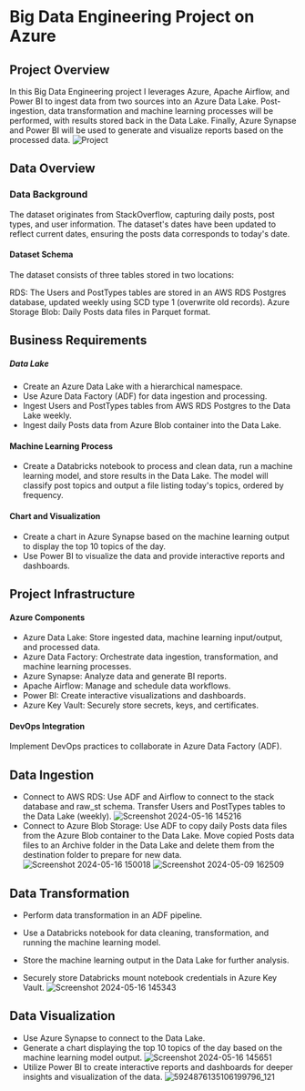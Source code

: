 # Big Data Engineering Project on Azure
## Project Overview

In this Big Data Engineering project I leverages Azure, Apache Airflow, and Power BI to ingest data from two sources into an Azure Data Lake. Post-ingestion, data transformation and machine learning processes will be performed, with results stored back in the Data Lake. Finally, Azure Synapse and Power BI will be used to generate and visualize reports based on the processed data.
![Project](https://github.com/Anqa-H/End-to-end-big-data-pipeline-for-StackOverflow-posts-to-classify-topics-/assets/80011409/47e6a869-379b-4201-aecb-2fa1baa7aba1)
## Data Overview
### Data Background
The dataset originates from StackOverflow, capturing daily posts, post types, and user information. 
The dataset's dates have been updated to reflect current dates, ensuring the posts data corresponds to today's date.

#### Dataset Schema
The dataset consists of three tables stored in two locations:

RDS: The Users and PostTypes tables are stored in an AWS RDS Postgres database, updated weekly using SCD type 1 (overwrite old records).
Azure Storage Blob: Daily Posts data files in Parquet format.

## Business Requirements
##### Data Lake 
- Create an Azure Data Lake with a hierarchical namespace.
- Use Azure Data Factory (ADF) for data ingestion and processing.
- Ingest Users and PostTypes tables from AWS RDS Postgres to the Data Lake weekly.
- Ingest daily Posts data from Azure Blob container into the Data Lake.
#### Machine Learning Process 
- Create a Databricks notebook to process and clean data, run a machine learning model, and store results in the Data Lake.
The model will classify post topics and output a file listing today's topics, ordered by frequency.
####  Chart and Visualization 
- Create a chart in Azure Synapse based on the machine learning output to display the top 10 topics of the day.
- Use Power BI to visualize the data and provide interactive reports and dashboards.
## Project Infrastructure
#### Azure Components
- Azure Data Lake: Store ingested data, machine learning input/output, and processed data.
- Azure Data Factory: Orchestrate data ingestion, transformation, and machine learning processes.
- Azure Synapse: Analyze data and generate BI reports.
- Apache Airflow: Manage and schedule data workflows.
- Power BI: Create interactive visualizations and dashboards.
- Azure Key Vault: Securely store secrets, keys, and certificates.
#### DevOps Integration
Implement DevOps practices to collaborate in Azure Data Factory (ADF).
## Data Ingestion

- Connect to AWS RDS:
Use ADF and Airflow to connect to the stack database and raw_st schema.
Transfer Users and PostTypes tables to the Data Lake (weekly).
![Screenshot 2024-05-16 145216](https://github.com/Anqa-H/End-to-end-big-data-pipeline-for-StackOverflow-posts-to-classify-topics-/assets/80011409/fb9a3971-b573-4e26-8353-c3755a8bacfe)
- Connect to Azure Blob Storage:
Use ADF to copy daily Posts data files from the Azure Blob container to the Data Lake.
Move copied Posts data files to an Archive folder in the Data Lake and delete them from the destination folder to prepare for new data.
![Screenshot 2024-05-16 150018](https://github.com/Anqa-H/End-to-end-big-data-pipeline-for-StackOverflow-posts-to-classify-topics-/assets/80011409/d691499a-1c6c-41b9-ba3a-181f78688e96)
![Screenshot 2024-05-09 162509](https://github.com/Anqa-H/End-to-end-big-data-pipeline-for-StackOverflow-posts-to-classify-topics-/assets/80011409/b474d1a5-8485-4bea-882e-3a53b4a272b6)

## Data Transformation

- Perform data transformation in an ADF pipeline.
- Use a Databricks notebook for data cleaning, transformation, and running the machine learning model.

- Store the machine learning output in the Data Lake for further analysis.

- Securely store Databricks mount notebook credentials in Azure Key Vault.
![Screenshot 2024-05-16 145343](https://github.com/Anqa-H/End-to-end-big-data-pipeline-for-StackOverflow-posts-to-classify-topics-/assets/80011409/fc4b63af-a0f3-473c-9f85-723adf924acd)
##  Data Visualization

- Use Azure Synapse to connect to the Data Lake.
- Generate a chart displaying the top 10 topics of the day based on the machine learning model output.
![Screenshot 2024-05-16 145651](https://github.com/Anqa-H/End-to-end-big-data-pipeline-for-StackOverflow-posts-to-classify-topics-/assets/80011409/f503df2d-7dc6-43bc-85fb-ec01be9f2bde)
- Utilize Power BI to create interactive reports and dashboards for deeper insights and visualization of the data.
![5924876135106199796_121](https://github.com/Anqa-H/End-to-end-big-data-pipeline-for-StackOverflow-posts-to-classify-topics-/assets/80011409/98fa64a2-28d0-4dd8-8d82-904e58d95543)
